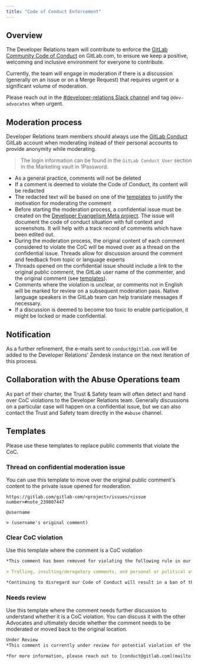 ```yaml
---
title: "Code of Conduct Enforcement"
---
```


## Overview

The Developer Relations team will contribute to enforce the [GitLab Community Code of Conduct](https://about.gitlab.com/community/contribute/code-of-conduct/) on GitLab.com, to ensure we keep a positive, welcoming and inclusive environment for everyone to contribute.

Currently, the team will engage in moderation if there is a discussion (generally on an issue or on a Merge Request) that requires urgent or a significant volume of moderation.

Please reach out in the [#developer-relations Slack channel](https://gitlab.slack.com/archives/C0R04UMT9) and tag `@dev-advocates` when urgent.

## Moderation process

Developer Relations team members should always use the [GitLab Conduct](https://gitlab.com/gitlabconduct) GitLab account when moderating instead of their personal accounts to provide anonymity while moderating.

> The login information can be found in the `GitLab Conduct User` section in the Marketing vault in 1Password.

- As a general practice, comments will not be deleted
- If a comment is deemed to violate the Code of Conduct, its content will be redacted
- The redacted text will be based on one of the [templates](#templates) to justify the motivation for moderating the comment
- Before starting the moderation process, a confidential issue must be created on the [Developer Evangelism Meta project](https://gitlab.com/gitlab-com/marketing/developer-relations/developer-advocacy/developer-advocacy-meta/-/issues/new?issuable_template=code-of-conduct-enforcement). The issue will document the code of conduct situation with full context and screenshots. It will help with a track record of comments which have been edited out.
- During the moderation process, the original content of each comment considered to violate the CoC will be moved over as a thread on the confidential issue. Threads allow for discussion around the comment and feedback from topic or language experts
- Threads opened on the confidential issue should include a link to the original public comment, the GitLab user name of the commenter, and the original comment (see [templates](/handbook/marketing/developer-relations/workflows-tools/code-of-conduct-enforcement/#templates)).
- Comments where the violation is unclear, or comments not in English will be marked for review on a subsequent moderation pass. Native language speakers in the GitLab team can help translate messages if necessary.
- If a discussion is deemed to become too toxic to enable participation, it might be locked or made confidential.

## Notification

As a further refinement, the e-mails sent to `conduct@gitlab.com` will be added to the Developer Relations' Zendesk instance on the next iteration of this process.

## Collaboration with the Abuse Operations team

As part of their charter, the Trust & Safety team will often detect and hand over CoC violations to the Developer Relations team. Generally discussions on a particular case will happen on a confidential issue, but we can also contact the Trust and Safety team directly in the `#abuse` channel.

## Templates

Please use these templates to replace public comments that violate the CoC.

### Thread on confidential moderation issue

You can use this template to move over the original public comment's content to the private issue opened for moderation.

```text
https://gitlab.com/gitlab-com/<project>/issues/<issue number>#note_239807447

@username

> (username's original comment)
```

### Clear CoC violation

Use this template where the comment is a CoC violation

```markdown
*This comment has been removed for violating the following rule in our [GitLab Code of Conduct](https://about.gitlab.com/community/contribute/code-of-conduct/), which is against Rule 3 in our [Terms of Service](https://about.gitlab.com/terms/).*

> Trolling, insulting/derogatory comments, and personal or political attacks.

*Continuing to disregard our Code of Conduct will result in a ban of this account. For more information, please reach out to [conduct@gitlab.com](mailto:conduct@gitlab.com).*
```

### Needs review

Use this template where the comment needs further discussion to understand whether it is a CoC violation. You can discuss it with the other Advocates and ultimately decide whether the comment needs to be moderated or moved back to the original location.

```markdown
Under Review
*This comment is currently under review for potential violation of the [GitLab Code of Conduct](https://about.gitlab.com/community/contribute/code-of-conduct/).*

*For more information, please reach out to [conduct@gitlab.com](mailto:conduct@gitlab.com).*
```
